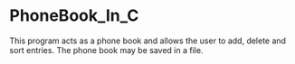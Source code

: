 # PhoneBook_In_C
This program acts as a phone book and allows the user to add, delete and sort entries.  The phone book may be saved in a file.
